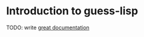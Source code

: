 # Introduction to guess-lisp

TODO: write [great documentation](http://jacobian.org/writing/what-to-write/)
